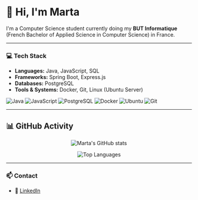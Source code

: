 # 👋 Hi, I'm Marta

I'm a Computer Science student currently doing my **BUT Informatique** (French Bachelor of Applied Science in Computer Science) in France.

---

### 💻 Tech Stack
- **Languages:** Java, JavaScript, SQL  
- **Frameworks:** Spring Boot, Express.js  
- **Databases:** PostgreSQL  
- **Tools & Systems:** Docker, Git, Linux (Ubuntu Server)

![Java](https://img.shields.io/badge/Java-ED8B00?style=for-the-badge&logo=openjdk&logoColor=white)
![JavaScript](https://img.shields.io/badge/JavaScript-F7DF1E?style=for-the-badge&logo=javascript&logoColor=black)
![PostgreSQL](https://img.shields.io/badge/PostgreSQL-316192?style=for-the-badge&logo=postgresql&logoColor=white)
![Docker](https://img.shields.io/badge/Docker-2496ED?style=for-the-badge&logo=docker&logoColor=white)
![Ubuntu](https://img.shields.io/badge/Ubuntu-E95420?style=for-the-badge&logo=ubuntu&logoColor=white)
![Git](https://img.shields.io/badge/Git-F05032?style=for-the-badge&logo=git&logoColor=white)

---

## 📊 GitHub Activity

<div align="center">
  
![Marta's GitHub stats](https://github-readme-stats.vercel.app/api?username=moonrise01&show_icons=true&theme=tokyonight&hide_border=true&bg_color=1a1b27)

![Top Languages](https://github-readme-stats.vercel.app/api/top-langs/?username=moonrise01&layout=compact&theme=tokyonight&hide_border=true&bg_color=1a1b27)

</div>

---

### 📫 Contact
- 💼 [LinkedIn](https://www.linkedin.com/in/marta-azenha-nascimento-405795364/)
